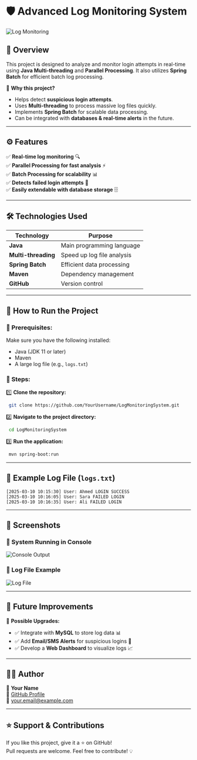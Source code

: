 # 🛡️ Advanced Log Monitoring System

![Log Monitoring](![protect](https://github.com/user-attachments/assets/56d98cd5-2414-4408-b588-3b6e53f696b2)
)

## 📌 Overview
This project is designed to analyze and monitor login attempts in real-time using **Java Multi-threading** and **Parallel Processing**. It also utilizes **Spring Batch** for efficient batch log processing.

🚀 **Why this project?**
- Helps detect **suspicious login attempts**.
- Uses **Multi-threading** to process massive log files quickly.
- Implements **Spring Batch** for scalable data processing.
- Can be integrated with **databases & real-time alerts** in the future.

---

## ⚙️ Features
✅ **Real-time log monitoring** 🔍  
✅ **Parallel Processing for fast analysis** ⚡  
✅ **Batch Processing for scalability** 📊  
✅ **Detects failed login attempts** 🚨  
✅ **Easily extendable with database storage** 🗄️  

---

## 🛠️ Technologies Used
| Technology      | Purpose |
|---------------|---------|
| **Java**       | Main programming language |
| **Multi-threading** | Speed up log file analysis |
| **Spring Batch** | Efficient data processing |
| **Maven**       | Dependency management |
| **GitHub**      | Version control |

---

## 🚀 How to Run the Project
### 🔹 Prerequisites:
Make sure you have the following installed:
- Java (JDK 11 or later)
- Maven
- A large log file (e.g., `logs.txt`)

### 🔹 Steps:
1️⃣ **Clone the repository:**
```sh
 git clone https://github.com/YourUsername/LogMonitoringSystem.git
```

2️⃣ **Navigate to the project directory:**
```sh
 cd LogMonitoringSystem
```

3️⃣ **Run the application:**
```sh
 mvn spring-boot:run
```

---

## 📜 Example Log File (`logs.txt`)
```
[2025-03-10 10:15:30] User: Ahmed LOGIN SUCCESS
[2025-03-10 10:16:05] User: Sara FAILED LOGIN
[2025-03-10 10:16:35] User: Ali FAILED LOGIN
```

---

## 📸 Screenshots
### 🔹 System Running in Console
![Console Output]()

### 🔹 Log File Example
![Log File](![download](https://github.com/user-attachments/assets/4ba0dc25-e029-49c8-b11d-67829e9ee0f2)
)

---

## 🎯 Future Improvements
🚀 **Possible Upgrades:**
- ✅ Integrate with **MySQL** to store log data 📊
- ✅ Add **Email/SMS Alerts** for suspicious logins 📩
- ✅ Develop a **Web Dashboard** to visualize logs 📈

---

## 👩‍💻 Author
👤 **Your Name**  
🔗 [GitHub Profile](https://github.com/YourUsername)  
📧 your.email@example.com  

---

## ⭐ Support & Contributions
If you like this project, give it a ⭐ on GitHub!  
Pull requests are welcome. Feel free to contribute! 💡


